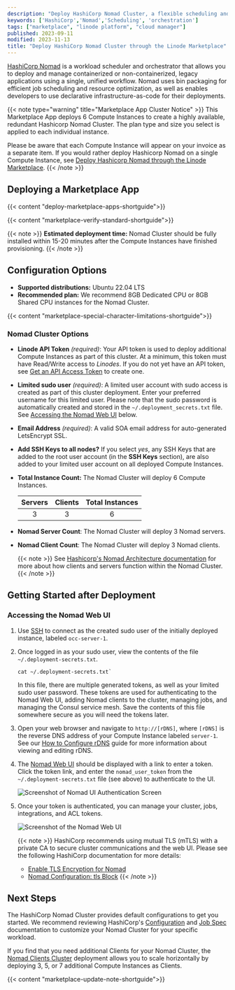 ```yaml
---
description: "Deploy HashiCorp Nomad Cluster, a flexible scheduling and orchestration for diverse workloads, on Linode Compute Instances.'"
keywords: ['HashiCorp','Nomad','Scheduling', 'orchestration']
tags: ["marketplace", "linode platform", "cloud manager"]
published: 2023-09-11
modified: 2023-11-13
title: "Deploy HashiCorp Nomad Cluster through the Linode Marketplace"
---
```


[HashiCorp Nomad](https://www.nomadproject.io/) is a workload scheduler and orchestrator that allows you to deploy and manage containerized or non-containerized, legacy applications using a single, unified workflow. Nomad uses bin packaging for efficient job scheduling and resource optimization, as well as enables developers to use declarative infrastructure-as-code for their deployments.

{{< note type="warning" title="Marketplace App Cluster Notice" >}}
This Marketplace App deploys 6 Compute Instances to create a highly available, redundant Hashicorp Nomad Cluster. The plan type and size you select is applied to each individual instance.

Please be aware that each Compute Instance will appear on your invoice as a separate item. If you would rather deploy Hashicorp Nomad on a single Compute Instance, see [Deploy Hashicorp Nomad through the Linode Marketplace](/docs/products/tools/marketplace/guides/hashicorp-nomad/).
{{< /note >}}

## Deploying a Marketplace App

{{< content "deploy-marketplace-apps-shortguide">}}

{{< content "marketplace-verify-standard-shortguide">}}

{{< note >}}
**Estimated deployment time:** Nomad Cluster should be fully installed within 15-20 minutes after the Compute Instances have finished provisioning.
{{< /note >}}

## Configuration Options

- **Supported distributions:** Ubuntu 22.04 LTS
- **Recommended plan:** We recommend 8GB Dedicated CPU or 8GB Shared CPU instances for the Nomad Cluster.

{{< content "marketplace-special-character-limitations-shortguide">}}

### Nomad Cluster Options

- **Linode API Token** *(required)*: Your API token is used to deploy additional Compute Instances as part of this cluster. At a minimum, this token must have Read/Write access to *Linodes*. If you do not yet have an API token, see [Get an API Access Token](/docs/products/tools/api/guides/manage-api-tokens/) to create one.

- **Limited sudo user** *(required)*: A limited user account with sudo access is created as part of this cluster deployment. Enter your preferred username for this limited user. Please note that the sudo password is automatically created and stored in the `~/.deployment_secrets.txt` file. See [Accessing the Nomad Web UI](#accessing-the-nomad-web-ui) below.

- **Email Address** *(required)*: A valid SOA email address for auto-generated LetsEncrypt SSL.

- **Add SSH Keys to all nodes?** If you select *yes*, any SSH Keys that are added to the root user account (in the **SSH Keys** section), are also added to your limited user account on all deployed Compute Instances.

- **Total Instance Count:** The Nomad Cluster will deploy 6 Compute Instances.

  |  Servers |  Clients | Total Instances |
  | :--: | :--: | :--: |
  | 3  | 3  | 6 |

- **Nomad Server Count**: The Nomad Cluster will deploy 3 Nomad servers.

- **Nomad Client Count**: The Nomad Cluster will deploy 3 Nomad clients.

  {{< note >}}
  See [Hashicorp's Nomad Architecture documentation](https://developer.hashicorp.com/nomad/docs/concepts/architecture) for more about how clients and servers function within the Nomad Cluster.
  {{< /note >}}

## Getting Started after Deployment

### Accessing the Nomad Web UI

1.  Use [SSH]() to connect as the created sudo user of the initially deployed instance, labeled `occ-server-1`.

1.  Once logged in as your sudo user, view the contents of the file `~/.deployment-secrets.txt`.

    ```command
    cat ~/.deployment-secrets.txt`
    ```
    In this file, there are multiple generated tokens, as well as your limited sudo user password. These tokens are used for authenticating to the Nomad Web UI, adding Nomad clients to the cluster, managing jobs, and managing the Consul service mesh. Save the contents of this file somewhere secure as you will need the tokens later.

1.  Open your web browser and navigate to `http://[rDNS]`, where `[rDNS]` is the reverse DNS address of your Compute Instance labeled `server-1`. See our [How to Configure rDNS](/docs/products/compute/compute-instances/guides/configure-rdns/) guide for more information about viewing and editing rDNS.

1.  The [Nomad Web UI](https://learn.hashicorp.com/collections/nomad/web-ui) should be displayed with a link to enter a token. Click the token link, and enter the `nomad_user_token` from the `~/.deployment-secrets.txt` file (see above) to authenticate to the UI.

    ![Screenshot of Nomad UI Authentication Screen](NomadUIAuthentication.jpg)

1. Once your token is authenticated, you can manage your cluster, jobs, integrations, and ACL tokens.

    ![Screenshot of the Nomad Web UI](Nomad-webUI.jpg)

    {{< note >}}
    HashiCorp recommends using mutual TLS (mTLS) with a private CA to secure cluster communications and the web UI. Please see the following HashiCorp documentation for more details:

    - [Enable TLS Encryption for Nomad](https://learn.hashicorp.com/tutorials/nomad/security-enable-tls)
    - [Nomad Configuration: tls Block](https://www.nomadproject.io/docs/configuration/tls#http)
    {{< /note >}}

## Next Steps

The HashiCorp Nomad Cluster provides default configurations to get you started. We recommend reviewing HashiCorp's [Configuration](https://www.nomadproject.io/docs/configuration) and [Job Spec](https://www.nomadproject.io/docs/job-specification) documentation to customize your Nomad Cluster for your specific workload.

If you find that you need additional Clients for your Nomad Cluster, the [Nomad Clients Cluster](/docs/products/tools/marketplace/guides/hashicorp-nomad-clients-cluster/) deployment allows you to scale horizontally by deploying 3, 5, or 7 additional Compute Instances as Clients.

{{< content "marketplace-update-note-shortguide">}}
